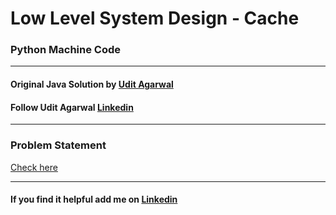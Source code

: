 # Low Level System Design - Cache
### Python Machine Code



---

#### Original Java Solution by [Udit Agarwal](https://www.youtube.com/watch?v=B7iCXl_KSoM&t)
#### Follow Udit Agarwal [Linkedin](https://www.linkedin.com/in/anomaly2104/)

---
### Problem Statement
[Check here](problem-statment.md)



---
#### If you find it helpful add me on [Linkedin](https://www.linkedin.com/in/akshansh-gusain-23023374/)